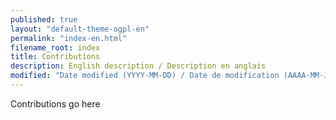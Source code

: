 ```yaml
---
published: true
layout: "default-theme-ogpl-en"
permalink: "index-en.html"
filename_root: index
title: Contributions
description: English description / Description en anglais
modified: "Date modified (YYYY-MM-DD) / Date de modification (AAAA-MM-JJ)"
---
```


Contributions go here
